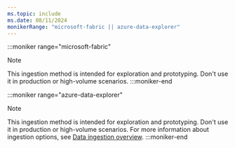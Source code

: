 ```yaml
---
ms.topic: include
ms.date: 08/11/2024
monikerRange: "microsoft-fabric || azure-data-explorer"
---
```

<!-- update link for Fabric to (/fabric/real-time-intelligence/ingest-data-overview), once doc is merged-->
:::moniker range="microsoft-fabric"
> [!NOTE]
> This ingestion method is intended for exploration and prototyping. Don't use it in production or high-volume scenarios.
:::moniker-end

:::moniker range="azure-data-explorer"
> [!NOTE]
> This ingestion method is intended for exploration and prototyping. Don't use it in production or high-volume scenarios. For more information about ingestion options, see [Data ingestion overview](/azure/data-explorer/ingest-data-overview).
:::moniker-end
